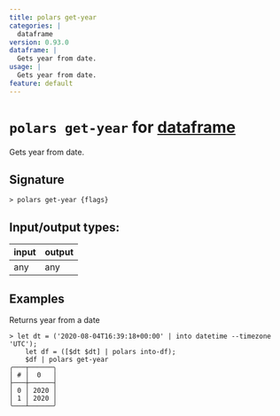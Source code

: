 ```yaml
---
title: polars get-year
categories: |
  dataframe
version: 0.93.0
dataframe: |
  Gets year from date.
usage: |
  Gets year from date.
feature: default
---
```

<!-- This file is automatically generated. Please edit the command in https://github.com/nushell/nushell instead. -->

# `polars get-year` for [dataframe](/commands/categories/dataframe.md)

<div class='command-title'>Gets year from date.</div>

## Signature

```> polars get-year {flags} ```


## Input/output types:

| input | output |
| ----- | ------ |
| any   | any    |

## Examples

Returns year from a date
```nu
> let dt = ('2020-08-04T16:39:18+00:00' | into datetime --timezone 'UTC');
    let df = ([$dt $dt] | polars into-df);
    $df | polars get-year
╭───┬──────╮
│ # │  0   │
├───┼──────┤
│ 0 │ 2020 │
│ 1 │ 2020 │
╰───┴──────╯

```
